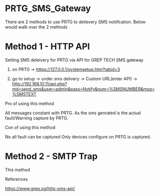 # PRTG_SMS_Gateway

There are 2 methods to use PRTG to delievery SMS notiifcation. Below would walk over the 2 methods

# Method 1 - HTTP API

Setting SMS deleivery for PRTG via API for GREP TECH SMS gateway

1) on PRTG -> https://127.0.0.1/systemsetup.htm?tabid=3

2) go to setup -> under sms delivery -> Custom URL(enter API) -> http://192.168.10.11/api.php?md=send_sms&user=admin&pass=Notify&num=%SMSNUMBER&msg=%SMSTEXT

Pro of using this method 

All messages constant with PRTG. As the sms genrated is the actual fault/Warning capture by PRTG. 

Con of using this method

No all fault can be captured Only devices configure on PRTG is captured.


# Method 2 - SMTP Trap

This method



References

https://www.grep.sg/http-sms-api/
